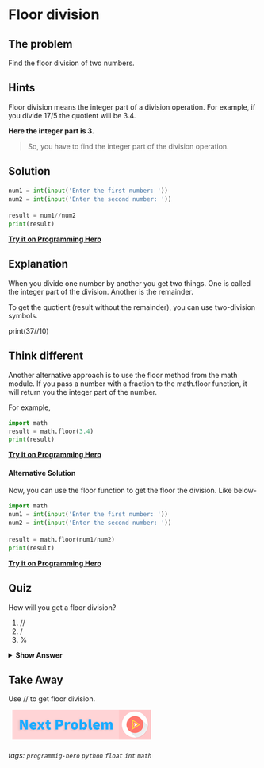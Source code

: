 
# Floor division

## The problem
Find the floor division of two numbers. 

## Hints
Floor division means the integer part of a division operation. For example, if you divide 17/5 the quotient will be 3.4.

**Here the integer part is 3.**

> So, you have to find the integer part of the division operation.

## Solution

```python
num1 = int(input('Enter the first number: '))
num2 = int(input('Enter the second number: '))
 
result = num1//num2
print(result)
```

**[Try it on Programming Hero](https://play.google.com/store/apps/details?id=com.learnprogramming.codecamp)**

## Explanation
When you divide one number by another you get two things. One is called the integer part of the division. Another is the remainder. 

To get the quotient (result without the remainder), you can use two-division symbols. 

print(37//10)

## Think different
Another alternative approach is to use the floor method from the math module. If you pass a number with a fraction to the math.floor function, it will return you the integer part of the number. 

For example, 
```python
import math
result = math.floor(3.4)
print(result)
```
**[Try it on Programming Hero](https://play.google.com/store/apps/details?id=com.learnprogramming.codecamp)**

####   Alternative Solution
Now, you can use the floor function to get the floor the division. Like below-
```python
import math
num1 = int(input('Enter the first number: '))
num2 = int(input('Enter the second number: '))
 
result = math.floor(num1/num2)
print(result)
```
**[Try it on Programming Hero](https://play.google.com/store/apps/details?id=com.learnprogramming.codecamp)**

## Quiz
How will you get a floor division?

1. //
2. /
3. %
  
<details>
 <summary><b>Show Answer</b></summary>
   <p>The answer is : 1</p>
 </details>

## Take Away
Use // to get floor division.

&nbsp;
[![Next Page](../assets/next-button.png)](Temporary-variable.md)
&nbsp;

###### tags: `programmig-hero` `python` `float` `int` `math`

